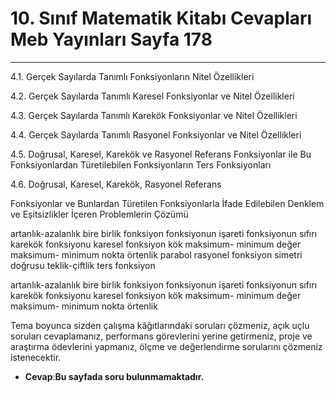 # 10. Sınıf Matematik Kitabı Cevapları Meb Yayınları Sayfa 178

---

4.1. Gerçek Sayılarda Tanımlı Fonksiyonların Nitel Özellikleri

 4.2. Gerçek Sayılarda Tanımlı Karesel Fonksiyonlar ve Nitel Özellikleri

 4.3. Gerçek Sayılarda Tanımlı Karekök Fonksiyonlar ve Nitel Özellikleri

 4.4. Gerçek Sayılarda Tanımlı Rasyonel Fonksiyonlar ve Nitel Özellikleri

 4.5. Doğrusal, Karesel, Karekök ve Rasyonel Referans Fonksiyonlar ile Bu Fonksiyonlardan Türetilebilen Fonksiyonların Ters Fonksiyonları

 4.6. Doğrusal, Karesel, Karekök, Rasyonel Referans

 Fonksiyonlar ve Bunlardan Türetilen Fonksiyonlarla İfade Edilebilen Denklem ve Eşitsizlikler İçeren Problemlerin Çözümü

artanlık-azalanlık bire birlik fonksiyon fonksiyonun işareti fonksiyonun sıfırı karekök fonksiyonu karesel fonksiyon kök maksimum- minimum değer maksimum- minimum nokta örtenlik parabol rasyonel fonksiyon simetri doğrusu teklik-çiftlik ters fonksiyon

artanlık-azalanlık bire birlik fonksiyon fonksiyonun işareti fonksiyonun sıfırı karekök fonksiyonu karesel fonksiyon kök maksimum- minimum değer maksimum- minimum nokta örtenlik

Tema boyunca sizden çalışma kâğıtlarındaki soruları çözmeniz, açık uçlu soruları cevaplamanız, performans görevlerini yerine getirmeniz, proje ve araştırma ödevlerini yapmanız, ölçme ve değerlendirme sorularını çözmeniz istenecektir.

-   **Cevap**:**Bu sayfada soru bulunmamaktadır.**